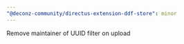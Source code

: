 ```yaml
---
"@deconz-community/directus-extension-ddf-store": minor
---
```


Remove maintainer of UUID filter on upload
